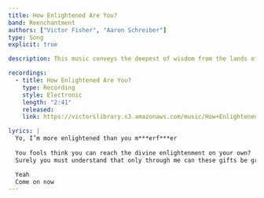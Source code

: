 ```yaml
---
title: How Enlightened Are You?
band: Reenchantment
authors: ["Victor Fisher", "Aaron Schreiber"]
type: Song
explicit: true

description: This music conveys the deepest of wisdom from the lands of the east!

recordings:
  - title: How Enlightened Are You?
    type: Recording
    style: Electronic
    length: "2:41"
    released: 
    link: https://victorslibrary.s3.amazonaws.com/music/How+Enlightened+Are+You/How+Enlightened+Are+You.mp3

lyrics: |
  Yo, I’m more enlightened than you m***erf***er
  
  You fools think you can reach the divine enlightenment on your own?
  Surely you must understand that only through me can these gifts be granted to you

  Yeah
  Come on now
---
```


<Song :title="title"></Song>
